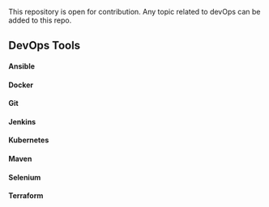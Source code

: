 This repository is open for contribution.
Any topic related to devOps can be added to this repo.

## DevOps Tools
#### Ansible
#### Docker
#### Git
#### Jenkins
#### Kubernetes
#### Maven
#### Selenium
#### Terraform
